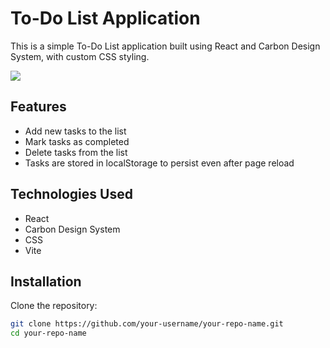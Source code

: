 # To-Do List Application

This is a simple To-Do List application built using React and Carbon Design System, with custom CSS styling.

<img src="./my-todo-app/assets/photo.png"><br>

## Features

- Add new tasks to the list
- Mark tasks as completed
- Delete tasks from the list
- Tasks are stored in localStorage to persist even after page reload

## Technologies Used

- React
- Carbon Design System
- CSS
- Vite

## Installation

Clone the repository:
```bash
git clone https://github.com/your-username/your-repo-name.git
cd your-repo-name
